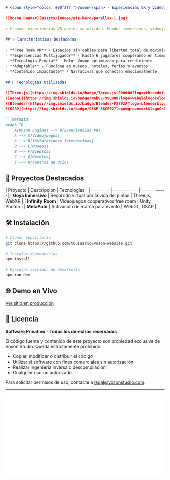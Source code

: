````markdown
# <span style="color: #00f2ff;">Voson</span> - Experiencias VR y Videojuegos Inmersivos

![Voson Banner](assets/images/gta-hero/parallax-1.jpg)

> Creamos experiencias VR que no se olvidan. Mundos inmersivos, videojuegos cooperativos y activaciones de marca que dejan huella.

## ✨ Características Destacadas

- **Free Roam VR** - Espacios sin cables para libertad total de movimiento  
- **Experiencias Multijugador** - Hasta 6 jugadores cooperando en tiempo real  
- **Tecnología Propia** - Motor Voson optimizado para rendimiento  
- **Adaptable** - Funciona en museos, hoteles, ferias y eventos  
- **Contenido Impactante** - Narrativas que conectan emocionalmente  

## 🚀 Tecnologías Utilizadas

![Three.js](https://img.shields.io/badge/Three.js-000000?logo=threedotjs&logoColor=white)
![WebGL](https://img.shields.io/badge/WebGL-990000?logo=webgl&logoColor=white)
![Blender](https://img.shields.io/badge/Blender-F5792A?logo=blender&logoColor=white)
![GSAP](https://img.shields.io/badge/GSAP-88CE02?logo=greensock&logoColor=white)

```mermaid
graph TD
    A[Voson Engine] --> B[Experiencias VR]
    A --> C[Videojuegos]
    A --> D[Instalaciones Interactivas]
    B --> E[Museos]
    B --> F[Eventos]
    C --> G[Hoteles]
    C --> H[Centros de Ocio]
````

## 🌟 Proyectos Destacados

| Proyecto | Descripción | Tecnologías | |----------|-------------|-------------| | __Goya Inmersivo__ | Recorrido virtual por la vida del pintor | Three.js, WebXR | | __Infinity Room__ | Videojuegos cooperativos free roam | Unity, Photon | | __MetaPolo__ | Activación de marca para evento | WebGL, GSAP |

## 🛠️ Instalación

```bash
# Clonar repositorio
git clone https://github.com/tuusuario/voson-website.git

# Instalar dependencias
npm install

# Ejecutar servidor de desarrollo
npm run dev
```

## 🌐 Demo en Vivo

[Ver sitio en producción](https://vosonstudio.com)

## 📄 Licencia

**Software Privativo - Todos los derechos reservados**

El código fuente y contenido de este proyecto son propiedad exclusiva de Voson Studio. Queda estrictamente prohibido:

- Copiar, modificar o distribuir el código
- Utilizar el software con fines comerciales sin autorización
- Realizar ingeniería inversa o descompilación
- Cualquier uso no autorizado

Para solicitar permisos de uso, contacte a legal@vosonstudio.com.

---

[![Voson Logo](assets/images/gta-hero/gta_logo_cut.png)](https://vosonstudio.com)
